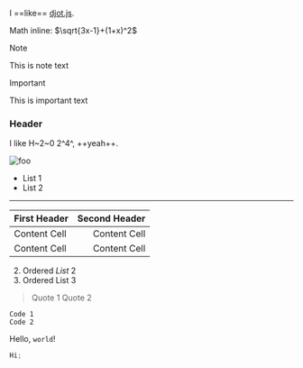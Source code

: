 I ==like== [djot.js](https://github.com/jgm/djot.js).

Math inline: $\sqrt{3x-1}+(1+x)^2$

> [!note]
> This is note text

> [!important]
> This is important text

### Header

I like H~2~0 2^4^, ++yeah++.

![foo](/url "title")

- List 1
- List 2

---

| First Header | Second Header |
| ------------ | ------------: |
| Content Cell |  Content Cell |
| Content Cell |  Content Cell |

2. Ordered _List_ 2
3. Ordered List 3

> Quote 1
> Quote 2

    Code 1
    Code 2

Hello, `world`!

```ts
Hi;
```
